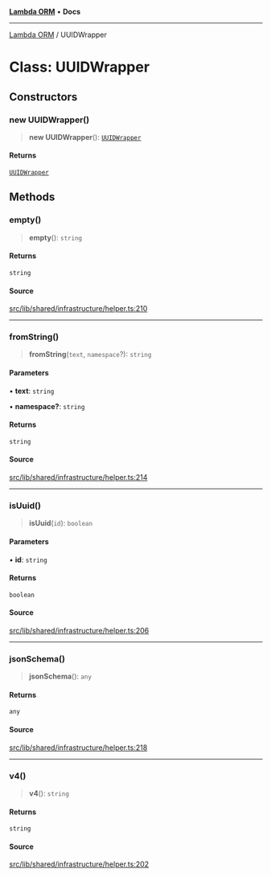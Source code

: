 [**Lambda ORM**](../README.md) • **Docs**

***

[Lambda ORM](../README.md) / UUIDWrapper

# Class: UUIDWrapper

## Constructors

### new UUIDWrapper()

> **new UUIDWrapper**(): [`UUIDWrapper`](UUIDWrapper.md)

#### Returns

[`UUIDWrapper`](UUIDWrapper.md)

## Methods

### empty()

> **empty**(): `string`

#### Returns

`string`

#### Source

[src/lib/shared/infrastructure/helper.ts:210](https://github.com/lambda-orm/lambdaorm-base/blob/75309e81097991935956cdab867faba6428c498c/src/lib/shared/infrastructure/helper.ts#L210)

***

### fromString()

> **fromString**(`text`, `namespace`?): `string`

#### Parameters

• **text**: `string`

• **namespace?**: `string`

#### Returns

`string`

#### Source

[src/lib/shared/infrastructure/helper.ts:214](https://github.com/lambda-orm/lambdaorm-base/blob/75309e81097991935956cdab867faba6428c498c/src/lib/shared/infrastructure/helper.ts#L214)

***

### isUuid()

> **isUuid**(`id`): `boolean`

#### Parameters

• **id**: `string`

#### Returns

`boolean`

#### Source

[src/lib/shared/infrastructure/helper.ts:206](https://github.com/lambda-orm/lambdaorm-base/blob/75309e81097991935956cdab867faba6428c498c/src/lib/shared/infrastructure/helper.ts#L206)

***

### jsonSchema()

> **jsonSchema**(): `any`

#### Returns

`any`

#### Source

[src/lib/shared/infrastructure/helper.ts:218](https://github.com/lambda-orm/lambdaorm-base/blob/75309e81097991935956cdab867faba6428c498c/src/lib/shared/infrastructure/helper.ts#L218)

***

### v4()

> **v4**(): `string`

#### Returns

`string`

#### Source

[src/lib/shared/infrastructure/helper.ts:202](https://github.com/lambda-orm/lambdaorm-base/blob/75309e81097991935956cdab867faba6428c498c/src/lib/shared/infrastructure/helper.ts#L202)
